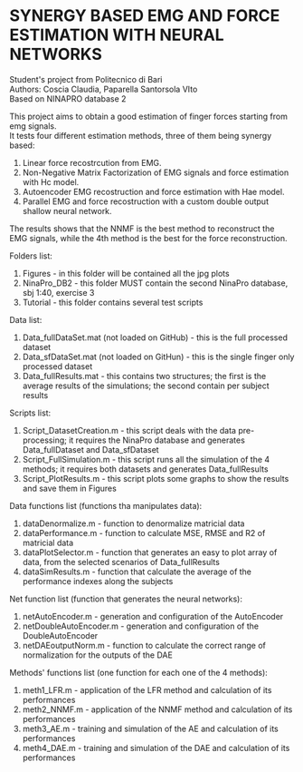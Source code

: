 # SYNERGY BASED EMG AND FORCE ESTIMATION WITH NEURAL NETWORKS
Student's project from Politecnico di Bari  
Authors: Coscia Claudia, Paparella Santorsola VIto  
Based on NINAPRO database 2

This project aims to obtain a good estimation of finger forces starting from emg signals.  
It tests four different estimation methods, three of them being synergy based:  
  1. Linear force recostrcution from EMG.  
  2. Non-Negative Matrix Factorization of EMG signals and force estimation with Hc model.  
  3. Autoencoder EMG recostruction and force estimation with Hae model.  
  4. Parallel EMG and force recostruction with a custom double output shallow neural network.  
    
The results shows that the NNMF is the best method to reconstruct the EMG signals, while the 
4th method is the best for the force reconstruction.

Folders list:  
  1. Figures - in this folder will be contained all the jpg plots
  2. NinaPro_DB2 - this folder MUST contain the second NinaPro database, sbj 1:40, exercise 3
  3. Tutorial - this folder contains several test scripts  

Data list:  
  1. Data_fullDataSet.mat (not loaded on GitHub) - this is the full processed dataset
  2. Data_sfDataSet.mat (not loaded on GitHun) - this is the single finger only processed dataset
  3. Data_fullResults.mat - this contains two structures; the first is the average results of the simulations; the second contain per subject results

Scripts list:  
  1. Script_DatasetCreation.m - this script deals with the data pre-processing; it requires the NinaPro database and generates Data_fullDataset and Data_sfDataset
  2. Script_FullSimulation.m - this script runs all the simulation of the 4 methods; it requires both datasets and generates Data_fullResults
  3. Script_PlotResults.m - this script plots some graphs to show the results and save them in Figures  

Data functions list (functions tha manipulates data):  
  1. dataDenormalize.m - function to denormalize matricial data
  2. dataPerformance.m - function to calculate MSE, RMSE and R2 of matricial data
  3. dataPlotSelector.m - function that generates an easy to plot array of data, from the selected scenarios of Data_fullResults
  4. dataSimResults.m - function that calculate the average of the performance indexes along the subjects  

Net function list (function that generates the neural networks):  
  1. netAutoEncoder.m - generation and configuration of the AutoEncoder
  2. netDoubleAutoEncoder.m - generation and configuration of the DoubleAutoEncoder
  3. netDAEoutputNorm.m - function to calculate the correct range of normalization for the outputs of the DAE  

Methods' functions list (one function for each one of the 4 methods):  
  1. meth1_LFR.m - application of the LFR method and calculation of its performances
  2. meth2_NNMF.m - application of the NNMF method and calculation of its performances
  3. meth3_AE.m - training and simulation of the AE and calculation of its performances
  4. meth4_DAE.m - training and simulation of the DAE and calculation of its performances
  
  

  
